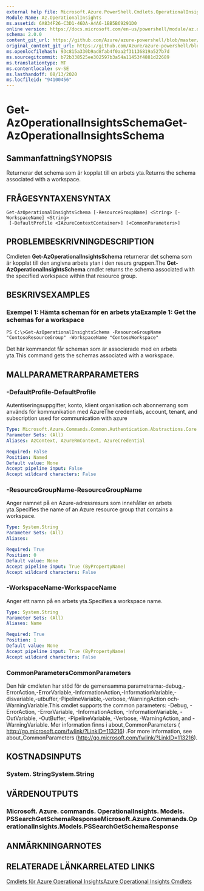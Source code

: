 ```yaml
---
external help file: Microsoft.Azure.PowerShell.Cmdlets.OperationalInsights.dll-Help.xml
Module Name: Az.OperationalInsights
ms.assetid: 6A834F26-C3D1-46DA-A4A6-1BB5B69291D0
online version: https://docs.microsoft.com/en-us/powershell/module/az.operationalinsights/get-azoperationalinsightsschema
schema: 2.0.0
content_git_url: https://github.com/Azure/azure-powershell/blob/master/src/OperationalInsights/OperationalInsights/help/Get-AzOperationalInsightsSchema.md
original_content_git_url: https://github.com/Azure/azure-powershell/blob/master/src/OperationalInsights/OperationalInsights/help/Get-AzOperationalInsightsSchema.md
ms.openlocfilehash: 93c815a330b9ad8fab4f0aa2f31136819a527b7d
ms.sourcegitcommit: b72b338525ee302597b3a54a11453f4881d22689
ms.translationtype: MT
ms.contentlocale: sv-SE
ms.lasthandoff: 08/13/2020
ms.locfileid: "94100456"
---
```

# <span data-ttu-id="b2f30-101">Get-AzOperationalInsightsSchema</span><span class="sxs-lookup"><span data-stu-id="b2f30-101">Get-AzOperationalInsightsSchema</span></span>

## <span data-ttu-id="b2f30-102">Sammanfattning</span><span class="sxs-lookup"><span data-stu-id="b2f30-102">SYNOPSIS</span></span>
<span data-ttu-id="b2f30-103">Returnerar det schema som är kopplat till en arbets yta.</span><span class="sxs-lookup"><span data-stu-id="b2f30-103">Returns the schema associated with a workspace.</span></span>

## <span data-ttu-id="b2f30-104">FRÅGESYNTAXEN</span><span class="sxs-lookup"><span data-stu-id="b2f30-104">SYNTAX</span></span>

```
Get-AzOperationalInsightsSchema [-ResourceGroupName] <String> [-WorkspaceName] <String>
 [-DefaultProfile <IAzureContextContainer>] [<CommonParameters>]
```

## <span data-ttu-id="b2f30-105">PROBLEMBESKRIVNING</span><span class="sxs-lookup"><span data-stu-id="b2f30-105">DESCRIPTION</span></span>
<span data-ttu-id="b2f30-106">Cmdleten **Get-AzOperationalInsightsSchema** returnerar det schema som är kopplat till den angivna arbets ytan i den resurs gruppen.</span><span class="sxs-lookup"><span data-stu-id="b2f30-106">The **Get-AzOperationalInsightsSchema** cmdlet returns the schema associated with the specified workspace within that resource group.</span></span>

## <span data-ttu-id="b2f30-107">BESKRIVS</span><span class="sxs-lookup"><span data-stu-id="b2f30-107">EXAMPLES</span></span>

### <span data-ttu-id="b2f30-108">Exempel 1: Hämta scheman för en arbets yta</span><span class="sxs-lookup"><span data-stu-id="b2f30-108">Example 1: Get the schemas for a workspace</span></span>
```
PS C:\>Get-AzOperationalInsightsSchema -ResourceGroupName "ContosoResourceGroup" -WorkspaceName "ContosoWorkspace"
```

<span data-ttu-id="b2f30-109">Det här kommandot får scheman som är associerade med en arbets yta.</span><span class="sxs-lookup"><span data-stu-id="b2f30-109">This command gets the schemas associated with a workspace.</span></span>

## <span data-ttu-id="b2f30-110">MALLPARAMETRAR</span><span class="sxs-lookup"><span data-stu-id="b2f30-110">PARAMETERS</span></span>

### <span data-ttu-id="b2f30-111">-DefaultProfile</span><span class="sxs-lookup"><span data-stu-id="b2f30-111">-DefaultProfile</span></span>
<span data-ttu-id="b2f30-112">Autentiseringsuppgifter, konto, klient organisation och abonnemang som används för kommunikation med Azure</span><span class="sxs-lookup"><span data-stu-id="b2f30-112">The credentials, account, tenant, and subscription used for communication with azure</span></span>

```yaml
Type: Microsoft.Azure.Commands.Common.Authentication.Abstractions.Core.IAzureContextContainer
Parameter Sets: (All)
Aliases: AzContext, AzureRmContext, AzureCredential

Required: False
Position: Named
Default value: None
Accept pipeline input: False
Accept wildcard characters: False
```

### <span data-ttu-id="b2f30-113">-ResourceGroupName</span><span class="sxs-lookup"><span data-stu-id="b2f30-113">-ResourceGroupName</span></span>
<span data-ttu-id="b2f30-114">Anger namnet på en Azure-adressresurs som innehåller en arbets yta.</span><span class="sxs-lookup"><span data-stu-id="b2f30-114">Specifies the name of an Azure resource group that contains a workspace.</span></span>

```yaml
Type: System.String
Parameter Sets: (All)
Aliases:

Required: True
Position: 0
Default value: None
Accept pipeline input: True (ByPropertyName)
Accept wildcard characters: False
```

### <span data-ttu-id="b2f30-115">-WorkspaceName</span><span class="sxs-lookup"><span data-stu-id="b2f30-115">-WorkspaceName</span></span>
<span data-ttu-id="b2f30-116">Anger ett namn på en arbets yta.</span><span class="sxs-lookup"><span data-stu-id="b2f30-116">Specifies a workspace name.</span></span>

```yaml
Type: System.String
Parameter Sets: (All)
Aliases: Name

Required: True
Position: 1
Default value: None
Accept pipeline input: True (ByPropertyName)
Accept wildcard characters: False
```

### <span data-ttu-id="b2f30-117">CommonParameters</span><span class="sxs-lookup"><span data-stu-id="b2f30-117">CommonParameters</span></span>
<span data-ttu-id="b2f30-118">Den här cmdleten har stöd för de gemensamma parametrarna:-debug,-ErrorAction,-ErrorVariable,-InformationAction,-InformationVariable,-disvariable,-utbuffer,-PipelineVariable,-verbose,-WarningAction och-WarningVariable.</span><span class="sxs-lookup"><span data-stu-id="b2f30-118">This cmdlet supports the common parameters: -Debug, -ErrorAction, -ErrorVariable, -InformationAction, -InformationVariable, -OutVariable, -OutBuffer, -PipelineVariable, -Verbose, -WarningAction, and -WarningVariable.</span></span> <span data-ttu-id="b2f30-119">Mer information finns i about_CommonParameters ( http://go.microsoft.com/fwlink/?LinkID=113216) .</span><span class="sxs-lookup"><span data-stu-id="b2f30-119">For more information, see about_CommonParameters (http://go.microsoft.com/fwlink/?LinkID=113216).</span></span>

## <span data-ttu-id="b2f30-120">KOSTNADS</span><span class="sxs-lookup"><span data-stu-id="b2f30-120">INPUTS</span></span>

### <span data-ttu-id="b2f30-121">System. String</span><span class="sxs-lookup"><span data-stu-id="b2f30-121">System.String</span></span>

## <span data-ttu-id="b2f30-122">VÄRDEN</span><span class="sxs-lookup"><span data-stu-id="b2f30-122">OUTPUTS</span></span>

### <span data-ttu-id="b2f30-123">Microsoft. Azure. commands. OperationalInsights. Models. PSSearchGetSchemaResponse</span><span class="sxs-lookup"><span data-stu-id="b2f30-123">Microsoft.Azure.Commands.OperationalInsights.Models.PSSearchGetSchemaResponse</span></span>

## <span data-ttu-id="b2f30-124">ANMÄRKNINGAR</span><span class="sxs-lookup"><span data-stu-id="b2f30-124">NOTES</span></span>

## <span data-ttu-id="b2f30-125">RELATERADE LÄNKAR</span><span class="sxs-lookup"><span data-stu-id="b2f30-125">RELATED LINKS</span></span>

[<span data-ttu-id="b2f30-126">Cmdlets för Azure Operational Insights</span><span class="sxs-lookup"><span data-stu-id="b2f30-126">Azure Operational Insights Cmdlets</span></span>](/powershell/module/az.operationalinsights)


